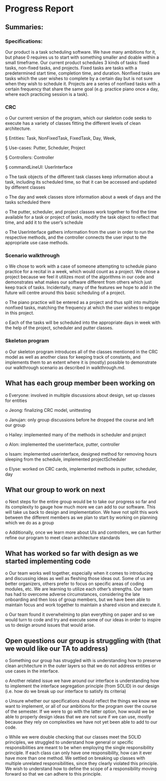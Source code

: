 # Progress Report

## Summaries:

### Specifications:
   Our product is a task scheduling software. We have many ambitions for it, but phase 0 requires us to start with something smaller and doable within a small timeframe. Our current product schedules 3 kinds of tasks: fixed tasks, non-fixed tasks, and projects. Fixed tasks are tasks with a predetermined start time, completion time, and duration. Nonfixed tasks are tasks which the user wishes to complete by a certain day but is not sure when they wish to schedule it. Projects are a series of nonfixed tasks with a certain frequency that share the same goal (e.g. practice piano once a day, where each practicing session is a task).
### CRC
o   Our current version of the program, which our skeleton code seeks to execute has a variety of classes fitting the different levels of clean architecture.

§  Entities: Task, NonFixedTask, FixedTask, Day, Week,

§  Use-cases: Putter, Scheduler, Project

§  Controllers: Controller

§  commandLineUI: UserInterface

o   The task objects of the different task classes keep information about a task, including its scheduled time, so that it can be accessed and updated by different classes

o   The day and week classes store information about a week of days and the tasks scheduled there

o   The putter, scheduler, and project classes work together to find the time available for a task or project of tasks, modify the task object to reflect that time, and add it to the user’s schedule

o   The UserInterface gathers information from the user in order to run the respective methods, and the controller connects the user input to the appropriate use case methods.

### Scenario walkthrough

o   We chose to work with a case of someone attempting to schedule piano practice for a recital in a week, which would count as a project. We chose a project because we feel it utilizes most of the algorithms in our code and demonstrates what makes our software different from others which just keep track of tasks. Incidentally, many of the features we hope to add in the future will centre around this basic scheduling of a project.

o   The piano practice will be entered as a project and thus split into multiple nonfixed tasks, matching the frequency at which the user wishes to engage in this project.

o   Each of the tasks will be scheduled into the appropriate days in week with the help of the project, scheduler and putter classes.

### Skeleton program

o   Our skeleton program introduces all of the classes mentioned in the CRC model as well as another class for keeping track of constants, and implements them to an extent where it is (mostly) possible to demonstrate our walkthrough scenario as described in walkthrough.md.

## What has each group member been working on

o   Everyone: involved in multiple discussions about design, set up classes for entities

o   Jeong: finalizing CRC model, unittesting

o   Janujan: only group discussions before he dropped the course and left our group

o   Hailey: implemented many of the methods in scheduler and project

o   Alon: implemented the userinterface, putter, controller

o   Issam: implemented userinterface, designed method for removing hours sleeping from the schedule, implemented projectScheduler

o   Elyse: worked on CRC cards, implemented methods in putter, scheduler, day

## What our group to work on next

o   Next steps for the entire group would be to take our progress so far and its complexity to gauge how much more we can add to our software. This will take us back to design and implementation.  We have not split this work between the different members as we plan to start by working on planning which we do as a group

o   Additionally, once we learn more about UIs and controllers, we can further refine our program to meet clean architecture standards

## What has worked so far with design as we started implementing code

o   Our team works well together, especially when it comes to introducing and discussing ideas as well as fleshing those ideas out. Some of us are better organizers, others prefer to focus on specific areas of coding modules, etc. We are learning to utilize each other’s strengths. Our team has had to overcome adverse circumstances, considering the late onboarding and then loss of group members, but we have been able to maintain focus and work together to maintain a shared vision and execute it.

o   Our team found it overwhelming to plan everything on paper and so we would turn to code and try and execute some of our ideas in order to inspire us to design around issues that would arise.

## Open questions our group is struggling with (that we would like our TA to address)

o Something our group has struggled with is understanding how to preserve clean architecture in the outer layers so that we do not address entities or use cases in the interface.

o Another related issue we have around our interface is understanding how to implement the interface segregation principle (from SOLID) in our design (i.e. how do we break up our interface to satisfy its criteria)

o Unsure whether our specifications should reflect the things we know we want to implement, or all of our ambitions for the program over the course of the semester. If we were to go with the latter option, how would we be able to properly design ideas that we are not sure if we can use, mostly because they rely on complexities we have not yet been able to add to our code.

o While we were double checking that our classes meet the SOLID principles, we struggled to understand how general or specific responsibilities are meant to be when employing the single responsibility principle. If each class can only have one responsibility, how can it ever have more than one method. We settled on breaking up classes with multiple unrelated responsibilities, since they clearly violated this principle. We wish to understand how to define the scope of a responsibility moving forward so that we can adhere to this principle.


